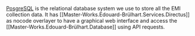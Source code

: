 
[PosgreSQL](https://www.postgresql.org/) is the relational database system we use to store all the EMI collection data. It has [[Master-Works.Edouard-Brülhart.Services.Directus]] as nocode overlayer to have a graphical web interface and access the [[Master-Works.Edouard-Brülhart.Database]] using API requests.